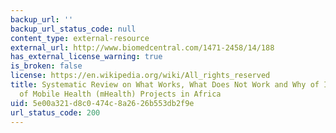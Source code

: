 ```yaml
---
backup_url: ''
backup_url_status_code: null
content_type: external-resource
external_url: http://www.biomedcentral.com/1471-2458/14/188
has_external_license_warning: true
is_broken: false
license: https://en.wikipedia.org/wiki/All_rights_reserved
title: Systematic Review on What Works, What Does Not Work and Why of Implementation
  of Mobile Health (mHealth) Projects in Africa
uid: 5e00a321-d8c0-474c-8a26-26b553db2f9e
url_status_code: 200
---
```

